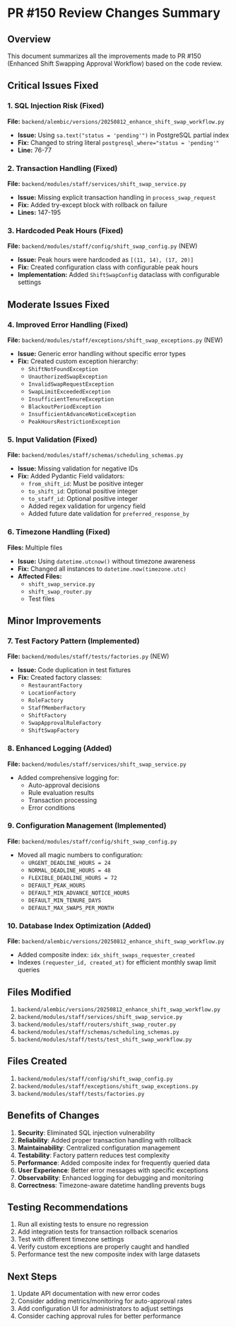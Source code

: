 # PR #150 Review Changes Summary

## Overview
This document summarizes all the improvements made to PR #150 (Enhanced Shift Swapping Approval Workflow) based on the code review.

## Critical Issues Fixed

### 1. SQL Injection Risk (Fixed)
**File:** `backend/alembic/versions/20250812_enhance_shift_swap_workflow.py`
- **Issue:** Using `sa.text("status = 'pending'")` in PostgreSQL partial index
- **Fix:** Changed to string literal `postgresql_where="status = 'pending'"`
- **Line:** 76-77

### 2. Transaction Handling (Fixed)
**File:** `backend/modules/staff/services/shift_swap_service.py`
- **Issue:** Missing explicit transaction handling in `process_swap_request`
- **Fix:** Added try-except block with rollback on failure
- **Lines:** 147-195

### 3. Hardcoded Peak Hours (Fixed)
**File:** `backend/modules/staff/config/shift_swap_config.py` (NEW)
- **Issue:** Peak hours were hardcoded as `[(11, 14), (17, 20)]`
- **Fix:** Created configuration class with configurable peak hours
- **Implementation:** Added `ShiftSwapConfig` dataclass with configurable settings

## Moderate Issues Fixed

### 4. Improved Error Handling (Fixed)
**File:** `backend/modules/staff/exceptions/shift_swap_exceptions.py` (NEW)
- **Issue:** Generic error handling without specific error types
- **Fix:** Created custom exception hierarchy:
  - `ShiftNotFoundException`
  - `UnauthorizedSwapException`
  - `InvalidSwapRequestException`
  - `SwapLimitExceededException`
  - `InsufficientTenureException`
  - `BlackoutPeriodException`
  - `InsufficientAdvanceNoticeException`
  - `PeakHoursRestrictionException`

### 5. Input Validation (Fixed)
**File:** `backend/modules/staff/schemas/scheduling_schemas.py`
- **Issue:** Missing validation for negative IDs
- **Fix:** Added Pydantic Field validators:
  - `from_shift_id`: Must be positive integer
  - `to_shift_id`: Optional positive integer
  - `to_staff_id`: Optional positive integer
  - Added regex validation for urgency field
  - Added future date validation for `preferred_response_by`

### 6. Timezone Handling (Fixed)
**Files:** Multiple files
- **Issue:** Using `datetime.utcnow()` without timezone awareness
- **Fix:** Changed all instances to `datetime.now(timezone.utc)`
- **Affected Files:**
  - `shift_swap_service.py`
  - `shift_swap_router.py`
  - Test files

## Minor Improvements

### 7. Test Factory Pattern (Implemented)
**File:** `backend/modules/staff/tests/factories.py` (NEW)
- **Issue:** Code duplication in test fixtures
- **Fix:** Created factory classes:
  - `RestaurantFactory`
  - `LocationFactory`
  - `RoleFactory`
  - `StaffMemberFactory`
  - `ShiftFactory`
  - `SwapApprovalRuleFactory`
  - `ShiftSwapFactory`

### 8. Enhanced Logging (Added)
**File:** `backend/modules/staff/services/shift_swap_service.py`
- Added comprehensive logging for:
  - Auto-approval decisions
  - Rule evaluation results
  - Transaction processing
  - Error conditions

### 9. Configuration Management (Implemented)
**File:** `backend/modules/staff/config/shift_swap_config.py`
- Moved all magic numbers to configuration:
  - `URGENT_DEADLINE_HOURS = 24`
  - `NORMAL_DEADLINE_HOURS = 48`
  - `FLEXIBLE_DEADLINE_HOURS = 72`
  - `DEFAULT_PEAK_HOURS`
  - `DEFAULT_MIN_ADVANCE_NOTICE_HOURS`
  - `DEFAULT_MIN_TENURE_DAYS`
  - `DEFAULT_MAX_SWAPS_PER_MONTH`

### 10. Database Index Optimization (Added)
**File:** `backend/alembic/versions/20250812_enhance_shift_swap_workflow.py`
- Added composite index: `idx_shift_swaps_requester_created`
- Indexes `(requester_id, created_at)` for efficient monthly swap limit queries

## Files Modified

1. `backend/alembic/versions/20250812_enhance_shift_swap_workflow.py`
2. `backend/modules/staff/services/shift_swap_service.py`
3. `backend/modules/staff/routers/shift_swap_router.py`
4. `backend/modules/staff/schemas/scheduling_schemas.py`
5. `backend/modules/staff/tests/test_shift_swap_workflow.py`

## Files Created

1. `backend/modules/staff/config/shift_swap_config.py`
2. `backend/modules/staff/exceptions/shift_swap_exceptions.py`
3. `backend/modules/staff/tests/factories.py`

## Benefits of Changes

1. **Security**: Eliminated SQL injection vulnerability
2. **Reliability**: Added proper transaction handling with rollback
3. **Maintainability**: Centralized configuration management
4. **Testability**: Factory pattern reduces test complexity
5. **Performance**: Added composite index for frequently queried data
6. **User Experience**: Better error messages with specific exceptions
7. **Observability**: Enhanced logging for debugging and monitoring
8. **Correctness**: Timezone-aware datetime handling prevents bugs

## Testing Recommendations

1. Run all existing tests to ensure no regression
2. Add integration tests for transaction rollback scenarios
3. Test with different timezone settings
4. Verify custom exceptions are properly caught and handled
5. Performance test the new composite index with large datasets

## Next Steps

1. Update API documentation with new error codes
2. Consider adding metrics/monitoring for auto-approval rates
3. Add configuration UI for administrators to adjust settings
4. Consider caching approval rules for better performance